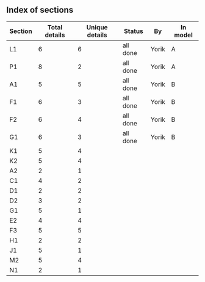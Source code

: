 ## Index of sections



| Section | Total details | Unique details | Status   | By    | In model |
| ------- | ------------- | -------------- | -------- | ----- | -------- |
| L1      | 6             | 6              | all done | Yorik | A        |
| P1      | 8             | 2              | all done | Yorik | A        |
| A1      | 5             | 5              | all done | Yorik | B        |
| F1      | 6             | 3              | all done | Yorik | B        |
| F2      | 6             | 4              | all done | Yorik | B        |
| G1      | 6             | 3              | all done | Yorik | B        |
| K1      | 5             | 4              |          |       |          |
| K2      | 5             | 4              |          |       |          |
| A2      | 2             | 1              |          |       |          |
| C1      | 4             | 2              |          |       |          |
| D1      | 2             | 2              |          |       |          |
| D2      | 3             | 2              |          |       |          |
| G1      | 5             | 1              |          |       |          |
| E2      | 4             | 4              |          |       |          |
| F3      | 5             | 5              |          |       |          |
| H1      | 2             | 2              |          |       |          |
| J1      | 5             | 1              |          |       |          |
| M2      | 5             | 4              |          |       |          |
| N1      | 2             | 1              |          |       |          |

 
